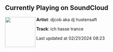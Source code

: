 ## Currently Playing on SoundCloud

[<img align="left" width="100" src="https://i1.sndcdn.com/artworks-Ji3ShTqqN2iqfeSv-LqMtng-t500x500.jpg">](https://soundcloud.com/djcobakadjhustensaft/ffs)

**Artist**: djcob aka dj hustensaft 

**Track**: ich hasse trance

Last updated at 02/21/2024 08:23
